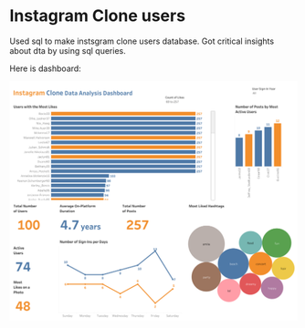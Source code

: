 # Instagram Clone users

Used sql to make instsgram clone users database. Got critical insights about dta by using sql queries.

Here is dashboard:

![image alt](https://github.com/sanskriti111-j/instagram_clone_users/blob/df656b7d982f9cf553e83db0d1486435376e3697/InstagramCloneDashboard%20(1).png)
